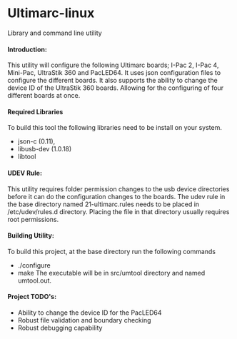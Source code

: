 Ultimarc-linux
==============

Library and command line utility

#### Introduction:
This utility will configure the following Ultimarc boards; I-Pac 2, I-Pac 4, Mini-Pac, UltraStik 360 and PacLED64.  It uses json configuration files to configure the different boards.  It also supports the ability to change the device ID of the UltraStik 360 boards.  Allowing for the configuring of four different boards at once.

#### Required Libraries
To build this tool the following libraries need to be install on your system.  
* json-c (0.11),
* libusb-dev (1.0.18)
* libtool

#### UDEV Rule:
This utility requires folder permission changes to the usb device directories before it can do the configuration changes to the boards.  The udev rule in the base directory named 21-ultimarc.rules needs to be placed in /etc/udev/rules.d directory.  Placing the file in that directory usually requires root permissions.

#### Building Utility:
To build this project, at the base directory run the following commands
* ./configure
* make
The executable will be in src/umtool directory and named umtool.out.

#### Project TODO's:
* Ability to change the device ID for the PacLED64
* Robust file validation and boundary checking
* Robust debugging capability
